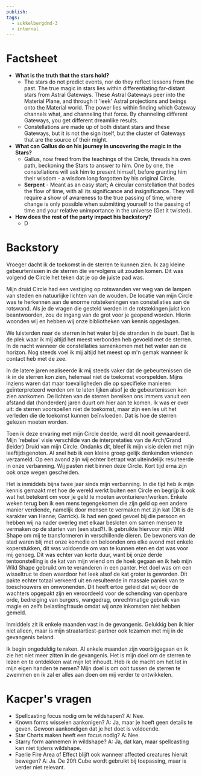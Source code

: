 ```yaml
---
publish: 
tags:
  - sukkelbergdnd-3
  - internal
---
```

# Factsheet
- **What is the truth that the stars hold?**
	- The stars do not predict events, nor do they reflect lessons from the past. The true magic in stars lies within differentiating far-distant stars from Astral Gateways. These Astral Gateways peer into the Material Plane, and through it 'leek' Astral projections and beings onto the Material world. The power lies within finding which Gateway channels what, and channeling that force. By channeling different Gateways, you get different dreamlike results.
	- Constellations are made up of both distant stars and these Gateways, but it is not the sign itself, but the cluster of Gateways that are the source of their might.
- **What can Gallus do on his journey in uncovering the magic in the Stars?**
	- Gallus, now freed from the teachings of the Circle, threads his own path, beckoning the Stars to answer to him. One by one, the constellations will ask him to present himself, before granting him their wisdom - a wisdom long forgotten by his original Circle. 
	- **Serpent** - Meant as an easy start; A circular constellation that bodes the flow of time, with all its significance and insignificance. They will require a show of awareness to the true passing of time, where change is only possible when submitting yourself to the passing of time and your relative unimportance in the universe (Get it twisted).
- **How does the rest of the party impact his backstory?**
	- D
# Backstory
Vroeger dacht ik de toekomst in de sterren te kunnen zien. Ik zag kleine gebeurtenissen in de sterren die vervolgens uit zouden komen. Dit was volgend de Circle het teken dat je op de juiste pad was.

Mijn druid Circle had een vestiging op rotswanden ver weg van de lampen van steden en natuurlijke lichten van de wouden.  De locatie van mijn Circle was te herkennen aan de enorme rotstekeningen van constellaties aan de rotswand. Als je de vragen die gesteld werden in de rotstekingen juist kon beantwoorden, zou de ingang van de grot voor je geopend worden. Hierin woonden wij en hebben wij onze bibliotheken van kennis opgeslagen. 

We luisterden naar de sterren in het water bij de stranden in de buurt. Dat is de plek waar ik mij altijd het meest verbonden heb gevoeld met de sterren. In de nacht wanneer de constellaties samenkomen met het water aan de horizon. Nog steeds voel ik mij altijd het meest op m'n gemak wanneer ik contact heb met de zee.

In de latere jaren realiseerde ik mij steeds vaker dat de gebeurtenissen die ik in de sterren kon zien, helemaal niet de toekomst voorspelden. Mijns inziens waren dat maar toevalligheden die op specifieke manieren geïnterpreteerd werden om te laten lijken alsof je de gebeurtenissen kon zien aankomen. De lichten van de sterren bereiken ons immers vanuit een afstand dat (honderden) jaren duurt om hier aan te komen. Ik was er over uit: de sterren voorspellen niet de toekomst, maar zijn een les uit het verleden die de toekomst kunnen beïnvloeden. Dat is hoe de sterren gelezen moeten worden. 

Toen ik deze ervaring met mijn Circle deelde, werd dit nooit gewaardeerd. Mijn 'rebelse' visie verschilde van de interpretaties van de Arch/Grand (leider) Druid van mijn Circle. Ondanks dit, bleef ik mijn visie delen met mijn leeftijdsgenoten. Al snel heb ik een kleine groep gelijk denkenden vrienden verzameld. Op een avond zijn wij echter betrapt wat uiteindelijk resulteerde in onze verbanning. Wij pasten niet binnen deze Circle. Kort tijd erna zijn ook onze wegen gescheiden. 

Het is inmiddels bijna twee jaar sinds mijn verbanning. In die tijd heb ik mijn kennis gemaakt met hoe de wereld werkt buiten een Circle en begrijp ik ook wat het betekent om voor je geld te moeten avonturieren/werken. Enkele weken terug ben ik een mens tegengekomen die zijn geld op een andere manier verdiende, namelijk door mensen te vermaken met zijn kat (Dit is de karakter van Hanne; Garrick). Ik had een goed gevoel bij die persoon en hebben wij na nader overleg met elkaar besloten om samen mensen te vermaken op de starten van (een stad?). Ik gebruikte hiervoor mijn Wild Shape om mij te transformeren in verschillende dieren. De bewoners van de stad waren blij met onze komedie en beloonden ons elke avond met enkele koperstukken, dit was voldoende om van te kunnen eten en dat was voor mij genoeg. Dit was echter van korte duur, want bij onze derde tentoonstelling is de kat van mijn vriend om de hoek gegaan en ik heb mijn Wild Shape gebruikt om te veranderen in een panter. Het doel was om een wisseltruc te doen waardoor het leek alsof de kat groter is geworden. Dit pakte echter totaal verkeerd uit en resulteerde in massale paniek van te toeschouwers en omwonenden. Dit heeft ertoe geleid dat wij door de wachters opgepakt zijn en veroordeeld voor de schending van openbare orde, bedreiging van burgers, wangedrag, onrechtmatige gebruik van magie en zelfs belastingfraude omdat wij onze inkomsten niet hebben gemeld. 

Inmiddels zit ik enkele maanden vast in de gevangenis. Gelukkig ben ik hier niet alleen, maar is mijn straatartiest-partner ook tezamen met mij in de gevangenis beland. 

Ik begin ongeduldig te raken. Al enkele maanden zijn voorbijgegaan en ik zie het niet meer zitten in de gevangenis. Het is mijn doel om de sterren te lezen en te ontdekken wat mijn lot inhoudt. Heb ik de macht om het lot in mijn eigen handen te nemen? Mijn doel is om ooit tussen de sterren te zwemmen en ik zal er alles aan doen om mij verder te ontwikkelen.

# Kacper's vragen
- Spellcasting focus nodig om te wildshapen? A: Nee.
- Known forms wisselen aankonigen? A: Ja, maar je hoeft geen details te geven. Gewoon aankondigen dat je het doet is voldoende.
- Star Charts maken heeft een focus nodig? A: Nee.
- Starry form aannemen in wildshape? A: Ja, dat kan, maar spellcasting kan niet tijdens wildshape.
- Faerie Fire Area of Effect blijft ook wanneer affected creatures hieruit bewegen? A: Ja. De 20ft Cube wordt gebruikt bij toepassing, maar is verder niet relevant.